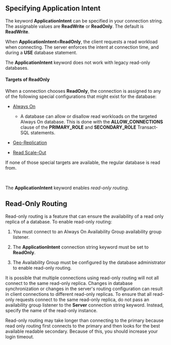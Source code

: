 
## Specifying Application Intent

The keyword **ApplicationIntent** can be specified in your connection string. The assignable values are **ReadWrite** or **ReadOnly**. The default is **ReadWrite**.

When **ApplicationIntent=ReadOnly**, the client requests a read workload when connecting. The server enforces the intent at connection time, and during a **USE** database statement.

The **ApplicationIntent** keyword does not work with legacy read-only databases.  


#### Targets of ReadOnly

When a connection chooses **ReadOnly**, the connection is assigned to any of the following special configurations that might exist for the database:

- [Always On](~/database-engine/availability-groups/windows/overview-of-always-on-availability-groups-sql-server.md)
    - A database can allow or disallow read workloads on the targeted Always On database. This is done with the **ALLOW_CONNECTIONS** clause of the **PRIMARY_ROLE** and **SECONDARY_ROLE** Transact-SQL statements.

- [Geo-Replication](https://docs.microsoft.com/azure/sql-database/sql-database-geo-replication-overview)

- [Read Scale-Out](https://docs.microsoft.com/azure/sql-database/sql-database-read-scale-out)

If none of those special targets are available, the regular database is read from.

&nbsp;

The **ApplicationIntent** keyword enables *read-only routing*.


## Read-Only Routing

Read-only routing is a feature that can ensure the availability of a read only replica of a database. To enable read-only routing:
  
1. You must connect to an Always On Availability Group availability group listener.
  
2. The **ApplicationIntent** connection string keyword must be set to **ReadOnly**.
  
3. The Availability Group must be configured by the database administrator to enable read-only routing.
  
It is possible that multiple connections using read-only routing will not all connect to the same read-only replica. Changes in database synchronization or changes in the server's routing configuration can result in client connections to different read-only replicas. To ensure that all read-only requests connect to the same read-only replica, do not pass an availability group listener to the **Server** connection string keyword. Instead, specify the name of the read-only instance.

Read-only routing may take longer than connecting to the primary because read only routing first connects to the primary and then looks for the best available readable secondary. Because of this, you should increase your login timeout.
  
